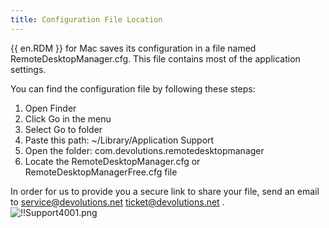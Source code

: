 ```yaml
---
title: Configuration File Location
---
```

{{ en.RDM }} for Mac saves its configuration in a file named RemoteDesktopManager.cfg. This file contains most of the application settings.  

You can find the configuration file by following these steps:  

1. Open Finder 
1. Click Go in the menu 
1. Select Go to folder 
1. Paste this path: ~/Library/Application Support 
1. Open the folder: com.devolutions.remotedesktopmanager 
1. Locate the RemoteDesktopManager.cfg or RemoteDesktopManagerFree.cfg file 

In order for us to provide you a secure link to share your file, send an email to [service@devolutions.net](mailto:service@devolutions.net) ticket@devolutions.net .  
![!!Support4001.png](https://webdevolutions.azureedge.net/docs/en/rdm/mac/Support4001.png) 
